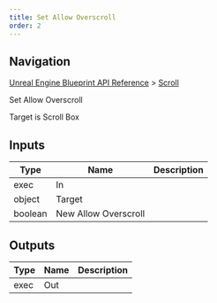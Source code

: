 ```yaml
---
title: Set Allow Overscroll
order: 2
---
```

## Navigation

[Unreal Engine Blueprint API Reference](https://dev.epicgames.com/documentation/en-us/unreal-engine/BlueprintAPI) > [Scroll](https://dev.epicgames.com/documentation/en-us/unreal-engine/BlueprintAPI/Scroll)

Set Allow Overscroll

Target is Scroll Box

## Inputs

| Type | Name | Description |
| --- | --- | --- |
| exec | In |  |
| object | Target |  |
| boolean | New Allow Overscroll |  |

## Outputs

| Type | Name | Description |
| --- | --- | --- |
| exec | Out |  |
